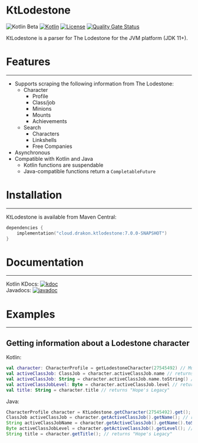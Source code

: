 # KtLodestone

![Kotlin Beta](https://kotl.in/badges/beta.svg)
[![Kotlin](https://img.shields.io/badge/kotlin-1.9.10-blue.svg?logo=kotlin)](http://kotlinlang.org)
[![License](https://img.shields.io/github/license/drakon64/KtLodestone)](hhttps://opensource.org/license/mit/)
[![Quality Gate Status](https://sonarcloud.io/api/project_badges/measure?project=KtLodestone&metric=alert_status)](https://sonarcloud.io/summary/new_code?id=KtLodestone)

KtLodestone is a parser for The Lodestone for the JVM platform (JDK 11+).

# Features

---

- Supports scraping the following information from The Lodestone:
  - Character
    - Profile
    - Class/job
    - Minions
    - Mounts
    - Achievements
  - Search
    - Characters
    - Linkshells
    - Free Companies
- Asynchronous
- Compatible with Kotlin and Java
  - Kotlin functions are suspendable
  - Java-compatible functions return a `CompletableFuture`

# Installation

---

KtLodestone is available from Maven Central:
```kotlin
dependencies {
    implementation("cloud.drakon.ktlodestone:7.0.0-SNAPSHOT")
}
```

# Documentation

---

Kotlin KDocs: [![kdoc](https://img.shields.io/badge/kdoc-7.0.0-SNAPSHOT-brightgreen)](https://drakon64.github.io/KtLodestone/)<br>
Javadocs: [![javadoc](https://javadoc.io/badge2/cloud.drakon/ktlodestone/javadoc.svg)](https://javadoc.io/doc/cloud.drakon/ktlodestone)

# Examples

---

## Getting information about a Lodestone character

Kotlin:
```kotlin
val character: CharacterProfile = getLodestoneCharacter(27545492) // Must be called from a coroutine or a suspendable function
val activeClassJob: ClassJob = character.activeClassJob.name // returns `ClassJob.RED_MAGE`
val activeClassJob: String = character.activeClassJob.name.toString() // returns "Red Mage"
val activeClassJobLevel: Byte = character.activeClassJob.level // returns `90`
val title: String = character.title // returns "Hope's Legacy"
```

Java:
```java
CharacterProfile character = KtLodestone.getCharacter(27545492).get(); // Async functions return a `CompletableFuture`
ClassJob activeClassJob = character.getActiveClassJob().getName(); // returns `ClassJob.RED_MAGE`
String activeClassJobName = character.getActiveClassJob().getName().toString(); // returns "Red Mage"
Byte activeClassJobLevel = character.getActiveClassJob().getLevel(); // returns `90`
String title = character.getTitle(); // returns "Hope's Legacy"
```
